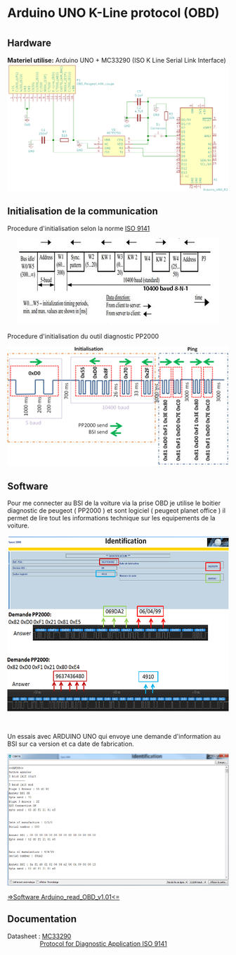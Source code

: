 <h1>Arduino UNO K-Line protocol (OBD)<h1>
<p>   </p>
  
<h2>Hardware</h2>
  <p> <b>Materiel utilise:</b> Arduino UNO + MC33290 (ISO K Line Serial Link Interface)
    <br>
      <img src="RESOURCE/img/ArduinoUno_MC33290_Hardware.png">
    <br>
  </p>
  
<h2>Initialisation de la communication</h2>
 <p>Procedure d'initialisation selon la norme <a href= "RESOURCE/DataSheet/IRJET-V4I7181.pdf" rel="nofollow">ISO 9141</a></p>
 
  <p align="center">
  <img src="RESOURCE/img/5_BAUD_INITIALIZATION.png">
  </p>
  
  <p>Procedure d'initialisation du outil diagnostic PP2000</p>
  <p align="center">
  <img src="RESOURCE/img/Initialisation_communication.png">
  </p>
  
  
<h2>Software</h2>

  <p>
  Pour me connecter au BSI de la voiture via la prise OBD je utilise le boitier diagnostic de peugeot ( PP2000 ) et sont logiciel ( peugeot        planet office ) il permet de lire tout les informations technique sur les equipements de la voiture.
  </p>
  
  <p align="center">
   <img src="RESOURCE/img/Menu_identification_PP2000.png" height=400 >
  </p>
  <br>
  <p>Un essais avec ARDUINO UNO qui envoye une demande d'information au BSI sur ca version et ca date de fabrication. </p>
  
  <p align="center">
    <img src="RESOURCE/img/Arduino_read_OBD_v1.01.png" height=300 >
  </p>
  
  <a href= "Software/Arduino_read_OBD_v1.01/Arduino_read_OBD_v1.01.ino" rel="nofollow"> =>Software Arduino_read_OBD_v1.01<= </a>
  
<h2>Documentation</h2>
  <p>Datasheet : 
    <a href= "RESOURCE/DataSheet/MC33290.pdf" rel="nofollow">MC33290</a>
  <br>
  &emsp;&emsp;&emsp;&emsp;&emsp;
  <a href= "RESOURCE/DataSheet/IRJET-V4I7181.pdf" rel="nofollow">Protocol for Diagnostic Application ISO 9141</a>

 
 </p>
